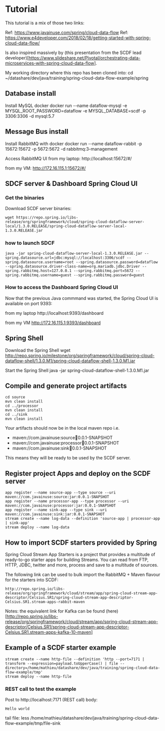 




# Tutorial

This tutorial is a mix of those two links:

Ref: https://www.javainuse.com/spring/cloud-data-flow
Ref: https://www.e4developer.com/2018/02/18/getting-started-with-spring-cloud-data-flow/

Is also inspired massively by (this presentation from the SCDF lead developer)[https://www.slideshare.net/Pivotal/orchestrating-data-microservices-with-spring-cloud-data-flow].

My working directory where this repo has been cloned into:
    cd ~/datashare/dev/java/training/spring-cloud-data-flow-example/spring

## Database install

Install MySQL docker
    docker run --name dataflow-mysql -e MYSQL_ROOT_PASSWORD=dataflow -e MYSQL_DATABASE=scdf -p 3306:3306 -d mysql:5.7

## Message Bus install

Install RabbitMQ with docker
    docker run --name dataflow-rabbit -p 15672:15672 -p 5672:5672 -d rabbitmq:3-management

Access RabbitMQ UI from my laptop:
http://localhost:15672/#/

from my VM:
http://172.16.115.1:15672/#/


## SDCF server & Dashboard Spring Cloud UI

### Get the binaries

Download SCDF server binaries:

    wget https://repo.spring.io/libs-release/org/springframework/cloud/spring-cloud-dataflow-server-local/1.3.0.RELEASE/spring-cloud-dataflow-server-local-1.3.0.RELEASE.jar

### how to launch SDCF

    java -jar spring-cloud-dataflow-server-local-1.3.0.RELEASE.jar --spring.datasource.url=jdbc:mysql://localhost:3306/scdf --spring.datasource.username=root --spring.datasource.password=dataflow --spring.datasource.driver-class-name=org.mariadb.jdbc.Driver --spring.rabbitmq.host=127.0.0.1 --spring.rabbitmq.port=5672 --spring.rabbitmq.username=guest --spring.rabbitmq.password=guest

### How to access the Dashboard Spring Cloud UI

Now that the previous Java commmand was started, the Spring Cloud UI is available on port 9393:

from my laptop
http://localhost:9393/dashboard

from my VM
http://172.16.115.1:9393/dashboard



## Spring Shell

Download the Spring Shell
    wget http://repo.spring.io/milestone/org/springframework/cloud/spring-cloud-dataflow-shell/1.3.0.M1/spring-cloud-dataflow-shell-1.3.0.M1.jar

Start the Spring Shell
    java -jar spring-cloud-dataflow-shell-1.3.0.M1.jar

## Compile and generate project artifacts

```
cd source
mvn clean install
cd ../processor
mvn clean install
cd ../sink
mvn clean install
```

Your artifacts should now be in the local maven repo
i.e.
* maven://com.javainuse:source:jar:0.0.1-SNAPSHOT
* maven://com.javainuse:processor:jar:0.0.1-SNAPSHOT
* maven://com.javainuse:sink:jar:0.0.1-SNAPSHOT

This means they will be ready to be used by the SCDF server.

## Register project Apps and deploy on the SCDF server

```
app register --name source-app --type source --uri maven://com.javainuse:source:jar:0.0.1-SNAPSHOT
app register --name processor-app --type processor --uri maven://com.javainuse:processor:jar:0.0.1-SNAPSHOT
app register --name sink-app --type sink --uri maven://com.javainuse:sink:jar:0.0.1-SNAPSHOT
stream create --name log-data --definition 'source-app | processor-app | sink-app'
stream deploy --name log-data
```

## How to import SCDF starters provided by Spring

 Spring Cloud Stream App Starters is a project that provides a multitude of ready-to-go starter apps for building Streams. You can read from FTP, HTTP, JDBC, twitter and more, process and save to a multitude of sources.

 The following link can be used to bulk import the RabbitMQ + Maven flavour for the starters into SCDF:

    http://repo.spring.io/libs-release/org/springframework/cloud/stream/app/spring-cloud-stream-app-descriptor/Celsius.SR1/spring-cloud-stream-app-descriptor-Celsius.SR1.stream-apps-rabbit-maven


Notes:  the equivalent link for Kafka can be found (here)[http://repo.spring.io/libs-release/org/springframework/cloud/stream/app/spring-cloud-stream-app-descriptor/Celsius.SR1/spring-cloud-stream-app-descriptor-Celsius.SR1.stream-apps-kafka-10-maven]


## Example of a SCDF starter example

```
stream create --name http-file --definition 'http --port=7171 | transform --expression=payload.toUpperCase() | file --directory=/home/mathieu/datashare/dev/java/training/spring-cloud-data-flow-example/tmp'
stream deploy --name http-file
```

### REST call to test the example

Post to http://localhost:7171 (REST call)
body:
```
Hello world
```

tail file:
    less /home/mathieu/datashare/dev/java/training/spring-cloud-data-flow-example/tmp/file-sink
